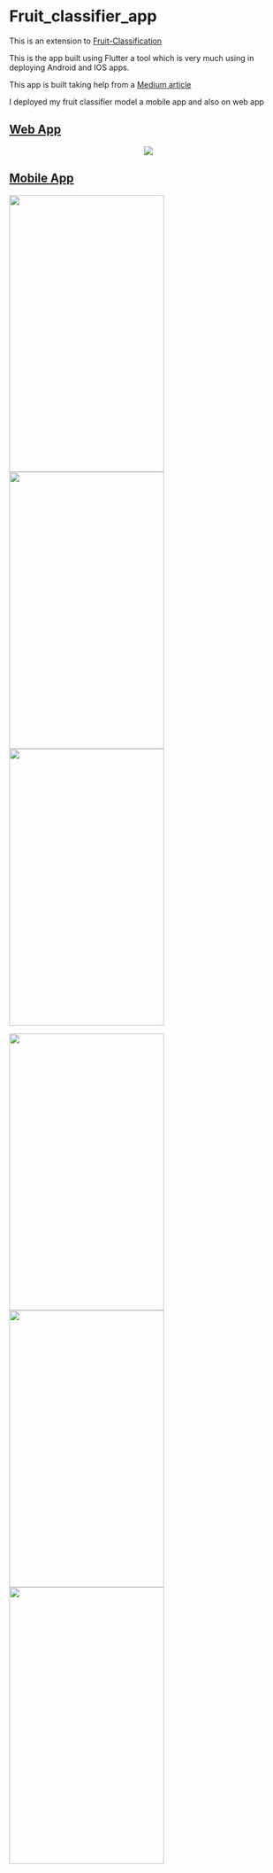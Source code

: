 # Fruit_classifier_app

This is an extension to [Fruit-Classification](https://github.com/dnmanveet/Fruit-Classification)

This is the app built using Flutter a tool which is very much using in deploying Android and IOS apps.

This app is built taking help from a [Medium article](https://medium.com/better-programming/how-to-make-a-cross-platform-image-classifying-app-with-flutter-and-fastai-2a6af6701535)

I deployed my fruit classifier model a mobile app and also on web app

## [Web App](https://fruit-classifier-5wxr.onrender.com/)
<p align="center">
  <img src="https://user-images.githubusercontent.com/29728855/71475159-0e6a0c80-2805-11ea-8484-dfbb3a0b50bc.png">
</p>


## [Mobile App](https://github.com/dnmanveet/fruit_classifier_app/releases)
<p align="left">
  <img width="280" height="500" src="https://user-images.githubusercontent.com/29728855/71475291-905a3580-2805-11ea-88d8-18855ab030ad.jpg">
  <img width="280" height="500" src="https://user-images.githubusercontent.com/29728855/71475309-a0721500-2805-11ea-94e0-4ea428dc6f06.jpg">
  <img width="280" height="500" src="https://user-images.githubusercontent.com/29728855/71475310-a10aab80-2805-11ea-9d79-d1807f87adab.jpg">
</p>
<p align="left">
  <img width="280" height="500" src="https://user-images.githubusercontent.com/29728855/71475311-a10aab80-2805-11ea-8de1-018ffc89a419.jpg">
  <img width="280" height="500" src="https://user-images.githubusercontent.com/29728855/71475312-a10aab80-2805-11ea-8b54-5e77756223be.jpg">
  <img width="280" height="500" src="https://user-images.githubusercontent.com/29728855/71475313-a1a34200-2805-11ea-85f9-bec4c3c05843.jpg">
</p>
